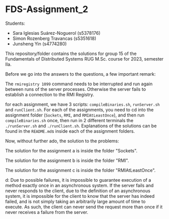 # FDS-Assignment_2

Students:

- Sara Iglesias Suárez-Noguerol (s5378176)
- Simon Rozenberg Travancas (s5351618)
- Junsheng Yin (s4774280)

This repository/folder contains the solutions for group 15 of the Fundamentals of Distributed Systems RUG M.Sc. course for 2023, semester IIa.

Before we go into the answers to the questions, a few important remark:

The `rmiregistry 1099` command needs to be interrupted and run again between runs of the server processes. Otherwise the server fails to establish a connection to the RMI Registry.

for each assignment, we have 3 scripts: `compileBinaries.sh`, `runServer.sh` and `runClient.sh`. For each of the assignments, you need to cd into the assignment folder (`Sockets`, `RMI`, and `RMIAtLeastOnce`), and then run `compileBinaries.sh` once, then run in 2 different terminals the `./runServer.sh` and `./runClient.sh`. Explanations of the solutions can be found in the `README.md`s inside each of the assignment folders.

Now, without further ado, the solution to the problems:

The solution for the assignment a is inside the folder "Sockets".

The solution for the assignment b is inside the folder "RMI".

The solution for the assignment c is inside the folder "RMIAtLeastOnce".

d: Due to possible failures, it is impossible to guarantee execution of a method exactly once in an asynchronous system. If the server fails and never responds to the client, due to the definition of an asynchronous system, it is impossible for the client to know that the server has indeed failed, and is not simply taking an arbitrarily large amount of time to execute. As such, the client can never send the request more than once if it never receives a failure from the server.
